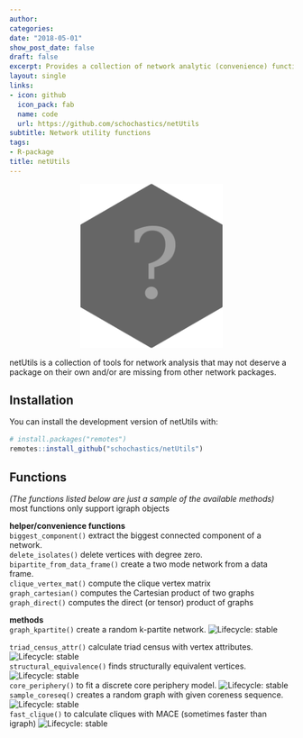 ```yaml
---
author:
categories:
date: "2018-05-01"
show_post_date: false
draft: false
excerpt: Provides a collection of network analytic (convenience) functions, missing in other standard packages. This includes forms of dyad and triad census with attributes and equivalence measures. All functions are build upon igraph
layout: single
links:
- icon: github
  icon_pack: fab
  name: code
  url: https://github.com/schochastics/netUtils
subtitle: Network utility functions
tags:
- R-package
title: netUtils
---
```

<p style="text-align:center;">
<img src="featured-hex.png" width="50%">
</p>




netUtils is a collection of tools for network analysis that may not deserve a package on their own and/or are missing from other network packages.

## Installation

You can install the development version of netUtils with:


```r
# install.packages("remotes")
remotes::install_github("schochastics/netUtils")
```

## Functions

*(The functions listed below are just a sample of the available methods)*  
most functions only support igraph objects

**helper/convenience functions**  
`biggest_component()` extract the biggest connected component of a network.  
`delete_isolates()` delete vertices with degree zero.  
`bipartite_from_data_frame()` create a two mode network from a data frame.  
`clique_vertex_mat()` compute the clique vertex matrix  
`graph_cartesian()` computes the Cartesian product of two graphs  
`graph_direct()` computes the direct (or tensor) product of graphs

**methods**  
`graph_kpartite()` create a random k-partite network. ![Lifecycle: stable](https://img.shields.io/badge/lifecycle-stable-green.svg)  
<!-- `dyad_census_attr()` calculate dyad census with vertex attributes. ![Lifecycle: stable](https://img.shields.io/badge/lifecycle-stable-green.svg)   -->
`triad_census_attr()` calculate triad census with vertex attributes. ![Lifecycle: stable](https://img.shields.io/badge/lifecycle-stable-green.svg)    
`structural_equivalence()` finds structurally equivalent vertices. ![Lifecycle: stable](https://img.shields.io/badge/lifecycle-stable-green.svg)    
`core_periphery()` to fit a discrete core periphery model. ![Lifecycle: stable](https://img.shields.io/badge/lifecycle-experimental-orange.svg)  
`sample_coreseq()` creates a random graph with given coreness sequence. ![Lifecycle: stable](https://img.shields.io/badge/lifecycle-stable-green.svg)  
`fast_clique()` to calculate cliques with MACE (sometimes faster than igraph) ![Lifecycle: stable](https://img.shields.io/badge/lifecycle-stable-green.svg)
